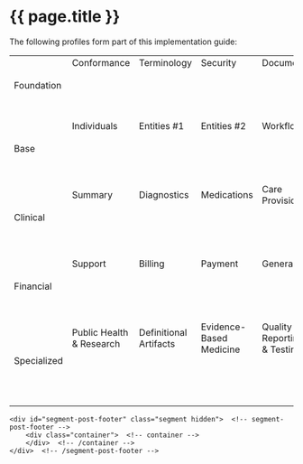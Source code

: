 # {{ page.title }}

<p>The following profiles form part of this implementation guide: </p>

<html>
  <div id="segment-content" class="segment">
  <div class="container">
  <div class="row">
  <div class="inner-wrapper">

<div class="col-12">
    <div style="border-right-style: none;" id="tabs">
      <div style="border-right-style: none;" id="tabs">
          <div>
                <table width="100%">
                    <tr class="frm-group">
                        <td rowspan="2" class="frm-group rotate"><div>Foundation</div></td>
                        <td class="frm-category">Conformance</td>
                        <td class="frm-category">Terminology</td>
                        <td class="frm-category">Security</td>
                        <td class="frm-category">Documents</td>
                        <td class="frm-category">Other</td>
                    </tr>
                    <tr class="frm-contents" height="80">
                        <td class="frm-null"/>
                        <td class="frm-null"/>
                        <td class="frm-null"/>
                        <td class="frm-null"/>
                        <td class="frm-null"/>
                    </tr>
                    <tr class="frm-break">
                        <td colspan="6"/>
                   </tr>
                    <tr class="frm-group">
                        <td rowspan="2" class="frm-group rotate"><div>Base</div></td>
                        <td class="frm-category">Individuals</td>
                        <td class="frm-category">Entities #1</td>
                        <td class="frm-category">Entities #2</td>
                        <td class="frm-category">Workflow</td>
                        <td class="frm-category">Management</td>
                    </tr>
                    <tr class="frm-contents" height="80">
                        <td class="frm-null"/>  
                        <td class="frm-null"/>
                        <td class="frm-null"/>                         
                        <td class="frm-null"/>
                        <td class="frm-null"/>
                    </tr>
                    <tr class="frm-break"><td colspan="6"/></tr>
                    <tr class="frm-group">
                        <td rowspan="2" class="frm-group rotate"><div>Clinical</div></td>
                        <td class="frm-category">Summary</td>
                        <td class="frm-category">Diagnostics</td>
                        <td class="frm-category">Medications</td>
                        <td class="frm-category">Care Provision</td>
                        <td class="frm-category">Request &amp; Response</td>
                    </tr>
                    <tr class="frm-contents" height="80">
                        <td class="frm-null"/>
                        <td class="frm-null"/>
                        <td class="frm-null"/>
                        <td class="frm-null"/>
                        <td class="frm-null"/>
                    </tr>
                    <tr class="frm-break"><td colspan="6"/></tr>
                    <tr class="frm-group">
                        <td rowspan="2" class="frm-group rotate"><div>Financial</div></td>
                        <td class="frm-category">Support</td>
                        <td class="frm-category">Billing</td>
                        <td class="frm-category">Payment</td>
                        <td class="frm-category">General</td>
                        <td class="frm-null"/>
                    </tr>
                    <tr class="frm-contents" height="80">
                        <td class="frm-null"/>
                        <td class="frm-null"/>
                        <td class="frm-null"/>
                        <td class="frm-null"/>
                        <td class="frm-null"/>
                    </tr>
                    <tr class="frm-break"><td colspan="6"/></tr>
                    <tr class="frm-group">
                        <td rowspan="2" class="frm-group rotate"><div>Specialized</div></td>
                        <td class="frm-category">Public Health &amp; Research</td>
                        <td class="frm-category">Definitional Artifacts</td>
                        <td class="frm-category">Evidence-Based Medicine</td>
                        <td class="frm-category">Quality Reporting &amp; Testing</td>
                        <td class="frm-category">Medication Definition</td>
                    </tr>
                    <tr class="frm-contents" height="80">
                        <td class="frm-null"/>
                        <td class="frm-null"/>
                        <td class="frm-null"/>
                        <td class="frm-null"/>
                        <td class="frm-null"/>
                    </tr>
                    <tr class="frm-break"><td colspan="6"/></tr>
                </table>
            </div>
      </div>
    
  </div>  <!-- /inner-wrapper -->
  </div>  <!-- /row -->
  </div>  <!-- /container -->
  </div>  <!-- /segment-content -->

	<div id="segment-post-footer" class="segment hidden">  <!-- segment-post-footer -->
		<div class="container">  <!-- container -->
		</div>  <!-- /container -->
	</div>  <!-- /segment-post-footer -->

     

</div>
</div>
</html>
